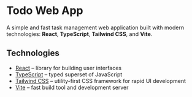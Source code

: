 # Todo Web App

A simple and fast task management web application built with modern technologies: **React**, **TypeScript**, **Tailwind CSS**, and **Vite**.

## Technologies

- [React](https://reactjs.org/) – library for building user interfaces
- [TypeScript](https://www.typescriptlang.org/) – typed superset of JavaScript
- [Tailwind CSS](https://tailwindcss.com/) – utility-first CSS framework for rapid UI development
- [Vite](https://vitejs.dev/) – fast build tool and development server

#
